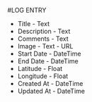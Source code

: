 #LOG ENTRY

* Title - Text
* Description - Text
* Comments - Text
* Image - Text - URL
* Start Date - DateTime
* End Date - DateTime
* Latitude - Float
* Longitude - Float
* Created At - DateTime
* Updated At - DateTime